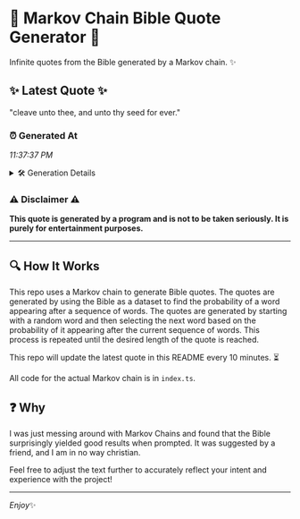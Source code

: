 # 📖 Markov Chain Bible Quote Generator 📖

Infinite quotes from the Bible generated by a Markov chain. ✨

## ✨ Latest Quote ✨
"cleave unto thee, and unto thy seed for ever."

### ⏰ Generated At
*11:37:37 PM*

<details>
    <summary>🛠️ Generation Details</summary>
    <p>
        <strong>🌱 Seed:</strong> cleave<br>
        <strong>🔄 Iterations:</strong> 8<br>
        <strong>📜 Context History:</strong><br>[ cleave ]: unto<br>[ cleave, unto ]: thee,<br>[ cleave, unto, thee, ]: and<br>[ cleave, unto, thee,, and ]: unto<br>[ cleave, unto, thee,, and, unto ]: thy<br>[ cleave, unto, thee,, and, unto, thy ]: seed<br>[ unto, thee,, and, unto, thy, seed ]: for<br>[ thee,, and, unto, thy, seed, for ]: ever.<br>
    </p>
</details>

### ⚠️ Disclaimer ⚠️
**This quote is generated by a program and is not to be taken seriously. It is purely for entertainment purposes.**

---

## 🔍 How It Works

This repo uses a Markov chain to generate Bible quotes. The quotes are generated by using the Bible as a dataset to find the probability of a word appearing after a sequence of words. The quotes are generated by starting with a random word and then selecting the next word based on the probability of it appearing after the current sequence of words. This process is repeated until the desired length of the quote is reached.

This repo will update the latest quote in this README every 10 minutes. ⏳

All code for the actual Markov chain is in `index.ts`.

## ❓ Why

I was just messing around with Markov Chains and found that the Bible surprisingly yielded good results when prompted. 
It was suggested by a friend, and I am in no way christian.

Feel free to adjust the text further to accurately reflect your intent and experience with the project!

---

*Enjoy*✨
